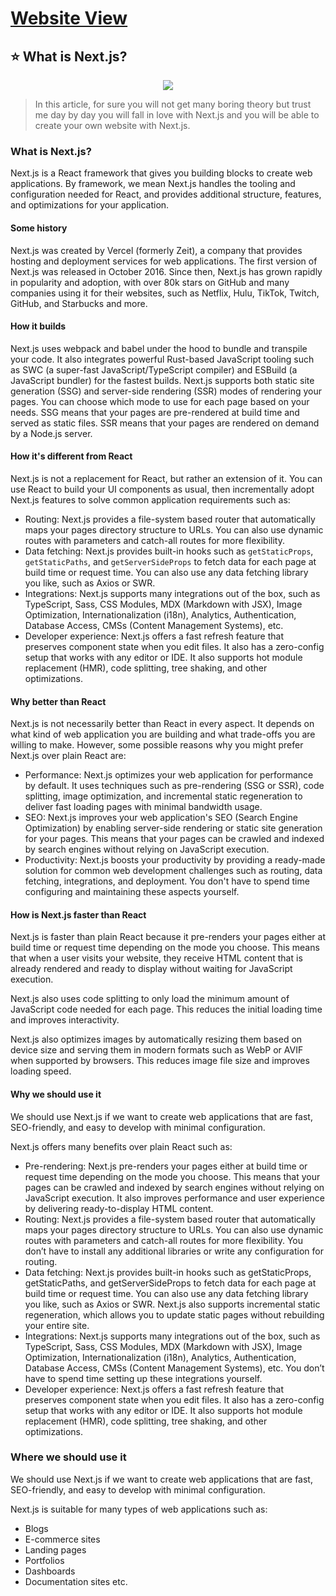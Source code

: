 # [Website View](https://codexam.vercel.app/docs/next/next1)


## ⭐ What is Next.js?

<p align="center">
                <img style={{ position: "relative" ,opacity: 1 ,borderRadius: "10px" ,overflow: "hidden" , marginTop:"20px" , marginBottom: "20px"}}
                src="https://res.cloudinary.com/practicaldev/image/fetch/s--knqaB5ud--/c_imagga_scale,f_auto,fl_progressive,h_420,q_auto,w_1000/https://dev-to-uploads.s3.amazonaws.com/uploads/articles/jp65px781wvx3em44ox7.png"
               />
</p>


> In this article, for sure you will not get many boring theory but trust me day by day you will fall in love with Next.js and you will be able to create your own website with Next.js.


### What is Next.js?

Next.js is a React framework that gives you building blocks to create web applications. By framework, we mean Next.js handles the tooling and configuration needed for React, and provides additional structure, features, and optimizations for your application.

#### Some history

Next.js was created by Vercel (formerly Zeit), a company that provides hosting and deployment services for web applications. The first version of Next.js was released in October 2016. Since then, Next.js has grown rapidly in popularity and adoption, with over 80k stars on GitHub and many companies using it for their websites, such as Netflix, Hulu, TikTok, Twitch, GitHub, and Starbucks and more.

#### How it builds

Next.js uses webpack and babel under the hood to bundle and transpile your code. It also integrates powerful Rust-based JavaScript tooling such as SWC (a super-fast JavaScript/TypeScript compiler) and ESBuild (a JavaScript bundler) for the fastest builds. Next.js supports both static site generation (SSG) and server-side rendering (SSR) modes of rendering your pages. You can choose which mode to use for each page based on your needs. SSG means that your pages are pre-rendered at build time and served as static files. SSR means that your pages are rendered on demand by a Node.js server.

#### How it's different from React

Next.js is not a replacement for React, but rather an extension of it. You can use React to build your UI components as usual, then incrementally adopt Next.js features to solve common application requirements such as:

- Routing: Next.js provides a file-system based router that automatically maps your pages directory structure to URLs. You can also use dynamic routes with parameters and catch-all routes for more flexibility.
- Data fetching: Next.js provides built-in hooks such as `getStaticProps`, `getStaticPaths`, and `getServerSideProps` to fetch data for each page at build time or request time. You can also use any data fetching library you like, such as Axios or SWR.
- Integrations: Next.js supports many integrations out of the box, such as TypeScript, Sass, CSS Modules, MDX (Markdown with JSX), Image Optimization, Internationalization (i18n), Analytics, Authentication, Database Access, CMSs (Content Management Systems), etc.
- Developer experience: Next.js offers a fast refresh feature that preserves component state when you edit files. It also has a zero-config setup that works with any editor or IDE. It also supports hot module replacement (HMR), code splitting, tree shaking,
and other optimizations.

#### Why better than React

Next.js is not necessarily better than React in every aspect. It depends on what kind of web application you are building and what trade-offs you are willing to make. However,
some possible reasons why you might prefer Next.js over plain React are:

- Performance: Next.js optimizes your web application for performance by default. It uses techniques such as pre-rendering (SSG or SSR), code splitting,
image optimization,
and incremental static regeneration
to deliver fast loading pages with minimal bandwidth usage.
- SEO: Next.js improves your web application's SEO (Search Engine Optimization) by enabling server-side rendering or static site generation for your pages. This means that your pages can be crawled
and indexed by search engines without relying on JavaScript execution.
- Productivity: Next.js boosts your productivity by providing a ready-made solution
for common web development challenges such as routing,
data fetching,
integrations,
and deployment.
You don't have to spend time configuring
and maintaining these aspects yourself.

#### How is Next.js faster than React

Next.js is faster than plain React because it pre-renders your pages either at build time or request time depending on the mode you choose. This means that when a user visits your website,
they receive HTML content that is already rendered
and ready to display without waiting for JavaScript execution.

Next.js also uses code splitting
to only load the minimum amount of JavaScript code needed for each page.
This reduces the initial loading time
and improves interactivity.

Next.js also optimizes images
by automatically resizing them based on device size
and serving them in modern formats such as WebP or AVIF when supported by browsers.
This reduces image file size
and improves loading speed.

#### Why we should use it

We should use Next.js if we want to create web applications that are fast,
SEO-friendly,
and easy to develop
with minimal configuration.

Next.js offers many benefits over plain React such as:

- Pre-rendering: Next.js pre-renders your pages either at build time or request time depending on the mode you choose. This means that your pages can be crawled and indexed by search engines without relying on JavaScript execution. It also improves performance and user experience by delivering ready-to-display HTML content.
- Routing: Next.js provides a file-system based router that automatically maps your pages directory structure to URLs. You can also use dynamic routes with parameters and catch-all routes for more flexibility. You don’t have to install any additional libraries or write any configuration for routing.
- Data fetching: Next.js provides built-in hooks such as getStaticProps, getStaticPaths, and getServerSideProps to fetch data for each page at build time or request time. You can also use any data fetching library you like, such as Axios or SWR. Next.js also supports incremental static regeneration, which allows you to update static pages without rebuilding your entire site.
- Integrations: Next.js supports many integrations out of the box, such as TypeScript, Sass, CSS Modules, MDX (Markdown with JSX), Image Optimization, Internationalization (i18n), Analytics, Authentication, Database Access, CMSs (Content Management Systems), etc. You don’t have to spend time setting up these integrations yourself.
- Developer experience: Next.js offers a fast refresh feature that preserves component state when you edit files. It also has a zero-config setup that works with any editor or IDE. It also supports hot module replacement (HMR), code splitting, tree shaking, and other optimizations.

### Where we should use it
We should use Next.js if we want to create web applications that are fast, SEO-friendly, and easy to develop with minimal configuration.

Next.js is suitable for many types of web applications such as:
- Blogs
- E-commerce sites
- Landing pages
- Portfolios
- Dashboards
- Documentation sites
etc.


